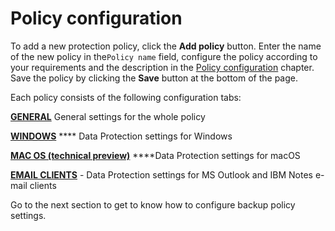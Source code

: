 # Policy configuration

To add a new protection policy, click the **Add policy** button. Enter the name of the new policy in the`Policy name` field, configure the policy according to your requirements and the description in the [Policy configuration](./) chapter. Save the policy by clicking the **Save** button at the bottom of the page.

Each policy consists of the following configuration tabs:

​[**GENERAL**](general-settings.md) General settings for the whole policy​

[**WINDOWS**](https://github.com/Storware/kodo-endpoints-manual/tree/041812f4875d881b6c90b83486a9bce1dfa9d0c5/management/data-protection-management/windows-and-macos-protection.md) **** Data Protection settings for Windows

[**MAC OS \(technical preview\)**](mac-os-technical-preview-tab.md) ****Data Protection settings for macOS

[**EMAIL CLIENTS**](email-clients-tab.md) - Data Protection settings for MS Outlook and IBM Notes e-mail clients

Go to the next section to get to know how to configure backup policy settings.





